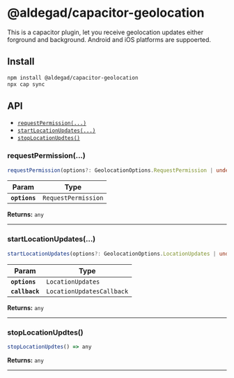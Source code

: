 # @aldegad/capacitor-geolocation

This is a capacitor plugin, let you receive geolocation updates either forground and background. Android and iOS platforms are suppoerted.

## Install

```bash
npm install @aldegad/capacitor-geolocation
npx cap sync
```

## API

<docgen-index>

* [`requestPermission(...)`](#requestpermission)
* [`startLocationUpdates(...)`](#startlocationupdates)
* [`stopLocationUpdtes()`](#stoplocationupdtes)

</docgen-index>

<docgen-api>
<!--Update the source file JSDoc comments and rerun docgen to update the docs below-->

### requestPermission(...)

```typescript
requestPermission(options?: GeolocationOptions.RequestPermission | undefined) => any
```

| Param         | Type                           |
| ------------- | ------------------------------ |
| **`options`** | <code>RequestPermission</code> |

**Returns:** <code>any</code>

--------------------


### startLocationUpdates(...)

```typescript
startLocationUpdates(options?: GeolocationOptions.LocationUpdates | undefined, callback?: GeolocationOptions.LocationUpdatesCallback | undefined) => any
```

| Param          | Type                                 |
| -------------- | ------------------------------------ |
| **`options`**  | <code>LocationUpdates</code>         |
| **`callback`** | <code>LocationUpdatesCallback</code> |

**Returns:** <code>any</code>

--------------------


### stopLocationUpdtes()

```typescript
stopLocationUpdtes() => any
```

**Returns:** <code>any</code>

--------------------

</docgen-api>
